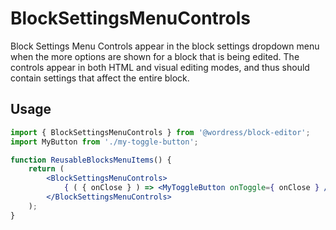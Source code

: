 # BlockSettingsMenuControls

Block Settings Menu Controls appear in the block settings dropdown menu when the more options are shown for a block that is being edited. The controls appear in both HTML and visual editing modes, and thus should contain settings that affect the entire block.

## Usage

```jsx
import { BlockSettingsMenuControls } from '@wordress/block-editor';
import MyButton from './my-toggle-button';

function ReusableBlocksMenuItems() {
	return (
		<BlockSettingsMenuControls>
			{ ( { onClose } ) => <MyToggleButton onToggle={ onClose } /> }
		</BlockSettingsMenuControls>
	);
}
```
